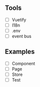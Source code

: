 ## Tools

- [ ] Vuetify
- [ ] I18n
- [ ] .env
- [ ] event bus

## Examples
- [ ] Component
- [ ] Page
- [ ] Store
- [ ] Test
